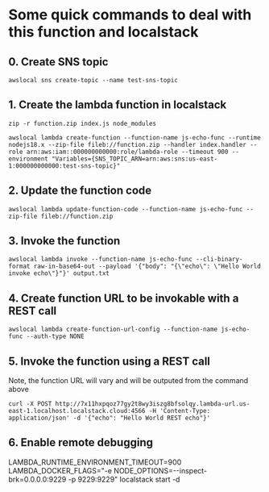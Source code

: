 Some quick commands to deal with this function and localstack
=======

## 0. Create SNS topic
`awslocal sns create-topic --name test-sns-topic`

## 1. Create the lambda function in localstack

`zip -r function.zip index.js node_modules`

`awslocal lambda create-function --function-name js-echo-func --runtime nodejs18.x --zip-file fileb://function.zip --handler index.handler --role arn:aws:iam::000000000000:role/lambda-role --timeout 900 --environment "Variables={SNS_TOPIC_ARN=arn:aws:sns:us-east-1:000000000000:test-sns-topic}"`


## 2. Update the function code

`awslocal lambda update-function-code --function-name js-echo-func --zip-file fileb://function.zip`

## 3. Invoke the function

`awslocal lambda invoke --function-name js-echo-func --cli-binary-format raw-in-base64-out --payload '{"body": "{\"echo\": \"Hello World invoke echo\"}"}' output.txt`

## 4. Create function URL to be invokable with a REST call

`awslocal lambda create-function-url-config --function-name js-echo-func --auth-type NONE`

## 5. Invoke the function using a REST call
Note, the function URL will vary and will be outputed from the command above

`curl -X POST http://7x11hxpqoz77gy2t8wy3iszg8bfsolqy.lambda-url.us-east-1.localhost.localstack.cloud:4566 -H 'Content-Type: application/json' -d '{"echo": "Hello World REST echo"}'`

## 6. Enable remote debugging

LAMBDA_RUNTIME_ENVIRONMENT_TIMEOUT=900 LAMBDA_DOCKER_FLAGS="-e NODE_OPTIONS=--inspect-brk=0.0.0.0:9229 -p 9229:9229" localstack start -d